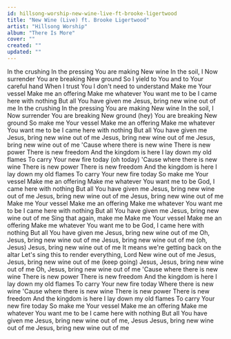 ```yaml
---
id: hillsong-worship-new-wine-live-ft-brooke-ligertwood
title: "New Wine (Live) ft. Brooke Ligertwood"
artist: "Hillsong Worship"
album: "There Is More"
cover: ""
created: ""
updated: ""
---
```


In the crushing
In the pressing
You are making
New wine
In the soil, I
Now surrender
You are breaking
New ground
So I yield to You and to Your careful hand
When I trust You I don't need to understand
Make me Your vessel
Make me an offering
Make me whatever You want me to be
I came here with nothing
But all You have given me
Jesus, bring new wine out of me
In the crushing
In the pressing
You are making
New wine
In the soil, I
Now surrender
You are breaking
New ground (hey)
You are breaking
New ground
So make me Your vessel
Make me an offering
Make me whatever You want me to be
I came here with nothing
But all You have given me
Jesus, bring new wine out of me
Jesus, bring new wine out of me
Jesus, bring new wine out of me
'Cause where there is new wine
There is new power
There is new freedom
And the kingdom is here
I lay down my old flames
To carry Your new fire today (oh today)
'Cause where there is new wine
There is new power
There is new freedom
And the kingdom is here
I lay down my old flames
To carry Your new fire today
So make me Your vessel
Make me an offering
Make me whatever You want me to be
God, I came here with nothing
But all You have given me
Jesus, bring new wine out of me
Jesus, bring new wine out of me
Jesus, bring new wine out of me
Make me Your vessel
Make me an offering
Make me whatever You want me to be
I came here with nothing
But all You have given me
Jesus, bring new wine out of me
Sing that again, make me
Make me Your vessel
Make me an offering
Make me whatever You want me to be
God, I came here with nothing
But all You have given me
Jesus, bring new wine out of me
Oh, Jesus, bring new wine out of me
Jesus, bring new wine out of me (oh, Jesus)
Jesus, bring new wine out of me
It means we're getting back on the altar
Let's sing this to render everything, Lord
New wine out of me
Jesus, Jesus, bring new wine out of me (keep going)
Jesus, Jesus, bring new wine out of me
Oh, Jesus, bring new wine out of me
'Cause where there is new wine
There is new power
There is new freedom
And the kingdom is here
I lay down my old flames
To carry Your new fire today
Where there is new wine
'Cause where there is new wine
There is new power
There is new freedom
And the kingdom is here
I lay down my old flames
To carry Your new fire today
So make me Your vessel
Make me an offering
Make me whatever You want me to be
I came here with nothing
But all You have given me
Jesus, bring new wine out of me, Jesus
Jesus, bring new wine out of me
Jesus, bring new wine out of me